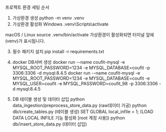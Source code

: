 프로젝트 환경 세팅 순서
1. 가상환경 생성
python -m venv .venv
2. 가상환경 활성화
Windows
.venv\Scripts\activate

macOS / Linux
source .venv/bin/activate
가상환경이 활성화되면 터미널 앞에 (venv)가 표시됩니다.

3. 필수 패키지 설치
pip install -r requirements.txt

4. docker DB서버 생성
docker run --name coufit-mysql -e MYSQL_ROOT_PASSWORD=1234 -e MYSQL_DATABASE=coufit -p 3306:3306 -d mysql:8.4.5
docker run --name coufit-mysql -e MYSQL_ROOT_PASSWORD=1234 -e MYSQL_DATABASE=coufit -e MYSQL_USER=coufit -e MYSQL_PASSWORD=coufit_98 -p 3306:3306 -d mysql:8.4.5

5. DB 테이블 생성 및 데이터 삽입
python data_ingestion/preprocess_store_data.py (raw데이터 가공)
python db/create_tables.py (테이블 생성)
SET GLOBAL local_infile = 1; (LOAD DATA LOCAL INFILE 기능 활성화 [root 계정 사용])
python db/insert_store_data.py (데이터 삽입)
